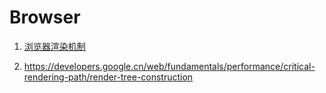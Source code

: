 # Browser

1. [浏览器渲染机制](https://www.html5rocks.com/zh/tutorials/internals/howbrowserswork/)

1. https://developers.google.cn/web/fundamentals/performance/critical-rendering-path/render-tree-construction
